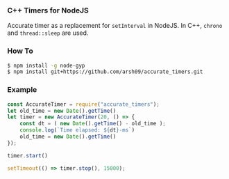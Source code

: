 ### C++ Timers for NodeJS 

Accurate timer as a replacement for `setInterval` in NodeJS. In C++, `chrono` and `thread::sleep` are used. 

### How To

```bash
$ npm install -g node-gyp
$ npm install git+https://github.com/arsh09/accurate_timers.git
```

### Example

```javascript
const AccurateTimer = require("accurate_timers");
let old_time = new Date().getTime()
let timer = new AccurateTimer(20, () => {
    const dt = ( new Date().getTime() - old_time );
    console.log(`Time elapsed: ${dt}-ms`)
    old_time = new Date().getTime()
});

timer.start()

setTimeout(() => timer.stop(), 15000);  
```